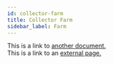 ```yaml
---
id: collector-farm
title: Collector Farm
sidebar_label: Farm
---
```


This is a link to [another document.](doc3.md)  
This is a link to an [external page.](http://www.example.com)
